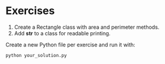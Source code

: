 # Exercises

1. Create a Rectangle class with area and perimeter methods.
2. Add __str__ to a class for readable printing.

Create a new Python file per exercise and run it with:
```bash
python your_solution.py
```
